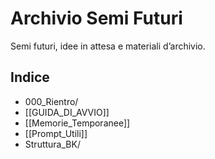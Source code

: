 # Archivio Semi Futuri

Semi futuri, idee in attesa e materiali d’archivio.

## Indice

- 000_Rientro/
- [[GUIDA_DI_AVVIO]]
- [[Memorie_Temporanee]]
- [[Prompt_Utili]]
- Struttura_BK/
